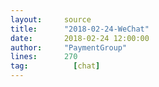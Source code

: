 ```yaml
---
layout:     source 
title:      "2018-02-24-WeChat"
date:       2018-02-24 12:00:00
author:     "PaymentGroup"
lines:      270 
tag:		  [chat]
---
```

